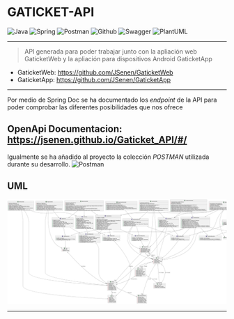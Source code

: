 # GATICKET-API

![Java](https://img.shields.io/badge/Java-red?style=for-the-badge&logo=Java&logoColor=white)
![Spring](https://img.shields.io/badge/SpringBoot-green?style=for-the-badge&logo=spring&logoColor=white)
![Postman](https://img.shields.io/badge/Postman-orange?style=for-the-badge&logo=postman&logoColor=white)
![Github](https://img.shields.io/badge/github-black?style=for-the-badge&logo=github&logoColor=white)
![Swagger](https://img.shields.io/badge/swagger-green?style=for-the-badge&logo=swagger&logoColor=black)
![PlantUML](https://img.shields.io/badge/PlantUML-orange?style=for-the-badge&logo=PlantUML&logoColor=black)

***

> API generada para poder trabajar junto con la apliación web GaticketWeb y la apliación para dispositivos Android GaticketApp
    
* GaticketWeb: https://github.com/JSenen/GaticketWeb
* GaticketApp: https://github.com/JSenen/GaticketApp

***

Por medio de Spring Doc se ha documentado los *_endpoint_* de la API para poder comprobar las diferentes posibilidades
que nos ofrece

## OpenApi Documentacion: https://jsenen.github.io/Gaticket_API/#/

Igualmente se ha añadido al proyecto la colección _POSTMAN_ utilizada durante su desarrollo.
![Postman](https://img.shields.io/badge/Postman-orange?style=for-the-badge&logo=postman&logoColor=white) 

## UML 
![img.png](https://github.com/JSenen/Gaticket_API/blob/develop/src/main/java/com/juansenen/gaticket/doc/uml/Uml.png)
***
